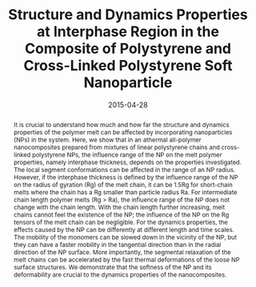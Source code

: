 ---
title: "Structure and Dynamics Properties at Interphase Region in the  Composite of Polystyrene and Cross-Linked Polystyrene Soft Nanoparticle"
authors:
- Tao Chen
- Hu-Jun Qian
- You-Liang Zhu
- Zhong-Yuan Lu
date: "2015-04-28"
doi: "10.1021/ma502383n"
publication_types: ["期刊文章"]
publication: "Macromolecules"
publication_short: "Macromolecules"
abstract: "
<!--more-->
It is crucial to understand how much and how far the structure  and dynamics properties of the polymer melt can be affected by  incorporating nanoparticles (NPs) in the system. Here, we show that in  an athermal all-polymer nanocomposites prepared from mixtures of linear  polystyrene chains and cross-linked polystyrene NPs, the influence range  of the NP on the melt polymer properties, namely interphase thickness,  depends on the properties investigated. The local segment conformations  can be affected in the range of an NP radius. However, if the interphase  thickness is defined by the influence range of the NP on the radius of  gyration (Rg) of the melt chain, it can be 1.5Rg for short-chain melts  where the chain has a Rg smaller than particle radius Ra. For  intermediate chain length polymer melts (Rg > Ra), the influence  range of the NP does not change with the chain length. With the chain  length further increasing, melt chains cannot feel the existence of the  NP; the influence of the NP on the Rg tensors of the melt chain can be  negligible. For the dynamics properties, the effects caused by the NP  can be differently at different length and time scales. The mobility of  the monomers can be slowed down in the vicinity of the NP, but they can  have a faster mobility in the tangential direction than in the radial  direction of the NP surface. More importantly, the segmental relaxation  of the melt chains can be accelerated by the fast thermal deformations  of the loose NP surface structures. We demonstrate that the softness of  the NP and its deformability are crucial to the dynamics properties of  the nanocomposites."
url_pdf: "https://doi.org/10.1021/ma502383n"
---